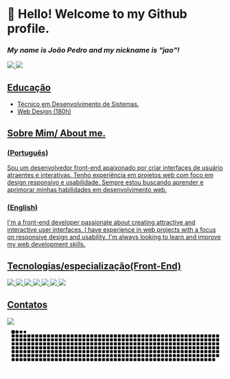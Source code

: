 
# 👋 Hello! Welcome to my Github profile.<br>
### *My name is João Pedro and my nickname is "jao"!* 




<div>
  <a href="https://github.com/joaopedrojesus1">
  <img loading="lazy" height="180em" src="https://github-readme-stats.vercel.app/api/top-langs/?username=joaopedrojesus1&layout=compact&langs_count=7&theme=dracula"/>
  <img loading="lazy" height="180em" src="https://github-readme-stats.vercel.app/api?username=joaopedrojesus1&show_icons=true&theme=dracula&include_all_commits=true&count_private=true"/>
</div>

## Educação
- Técnico em Desenvolvimento de Sistemas.
- Web Design (180h)


## Sobre Mim/ About me.
### (Português)
Sou um desenvolvedor front-end apaixonado por criar interfaces de usuário atraentes e interativas. Tenho experiência em projetos web com foco em design responsivo e usabilidade. Sempre estou buscando aprender e aprimorar minhas habilidades em desenvolvimento web.

### (English)
I'm a front-end developer passionate about creating attractive and interactive user interfaces. I have experience in web projects with a focus on responsive design and usability. I'm always looking to learn and improve my web development skills.

## Tecnologias/especialização(Front-End)
<div class= "display-flex">
  <img src="https://cdn.jsdelivr.net/gh/devicons/devicon/icons/css3/css3-original.svg" width="40" />
  <img src="https://cdn.jsdelivr.net/gh/devicons/devicon/icons/html5/html5-original.svg" width="40" />
  <img src="https://cdn.jsdelivr.net/gh/devicons/devicon/icons/react/react-original.svg" width="40" />
  <img src="https://cdn.jsdelivr.net/gh/devicons/devicon/icons/javascript/javascript-plain.svg" width="40" >
  <img src="https://cdn.jsdelivr.net/gh/devicons/devicon/icons/bootstrap/bootstrap-original.svg" width="40"  />
  <img src="https://cdn.jsdelivr.net/gh/devicons/devicon/icons/tailwindcss/tailwindcss-plain.svg" width="40"  />
  <img src="https://cdn.jsdelivr.net/gh/devicons/devicon/icons/figma/figma-original.svg" width="40" />

  
</div>

## Contatos
  <a href="https://www.linkedin.com/in/joão-pedro-jesus-290b64261" target="_blank"><img loading="lazy" src="https://img.shields.io/badge/-LinkedIn-%230077B5?style=for-the-badge&logo=linkedin&logoColor=white" target="_blank"></a><br>
![snake gif](https://github.com/joaopedrojesus1/joaopedrojesus1/blob/output/github-contribution-grid-snake.svg)
<!--
  
 

Here are some ideas to get you started:

- 🔭 I’m currently working on ...
- 🌱 I’m currently learning ...
- 👯 I’m looking to collaborate on ...
- 🤔 I’m looking for help with ...
- 💬 Ask me about ...
- 📫 How to reach me: ...
- 😄 Pronouns: ...
- ⚡ Fun fact: ...
-->

